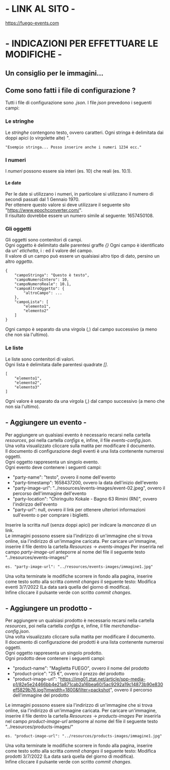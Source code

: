 # - LINK AL SITO -
https://fuego-events.com

# - INDICAZIONI PER EFFETTUARE LE MODIFICHE -

## Un consiglio per le immagini...

## Come sono fatti i file di configurazione ?
Tutti i file di configurazione sono _.json_. I file _json_ prevedono i seguenti campi:

### Le stringhe
Le _stringhe_ contengono testo, ovvero caratteri. Ogni stringa è delimitata dai doppi apici (o virgolette alte) _"_.
```
"Esempio stringa... Posso inserire anche i numeri 1234 ecc."
```
### I numeri
I _numeri_ possono essere sia interi (es. 10) che reali (es. 10.1).

#### Le date
Per le date si utilizzano i numeri, in particolare si utilizzano il numero di secondi passati dal 1 Gennaio 1970.  
Per ottenere questo valore si deve utilizzare il seguente sito "https://www.epochconverter.com/".  
Il risultato dovrebbe essere un numero simile al seguente: 1657450108.

### Gli oggetti
Gli oggetti sono contenitori di campi.  
Ogni oggetto è delimitato dalle parentesi graffe _{}_
Ogni campo è identificato da un' _etichetta_, i _:_ ed il valore del campo.  
Il valore di un campo può essere un qualsiasi altro tipo di dato, persino un altro _oggetto_.
```
{
    "campoStringa": "Questo è testo",
    "campoNumeroIntero": 10,
    "campoNumeroReale": 10.1,
    "campoAltroOggetto": {
        "altroCampo": ...
    },
    "campoLista": [
        "elemento1",
        "elemento2"
    ]
}
```
Ogni campo è separato da una virgola (_,_) dal campo successivo (a meno che non sia l'ultimo).

### Le liste
Le liste sono contenitori di valori.  
Ogni lista è delimitata dalle parentesi quadrate _[]_.
```
[
    "elemento1",
    "elemento2",
    "elemento3"
]
```
Ogni valore è separato da una virgola (_,_) dal campo successivo (a meno che non sia l'ultimo).

## - Aggiungere un evento -
Per aggiungere un qualsiasi evento è necessario recarsi nella cartella _resources_, poi nella cartella _configs_ e, infine, il file _events-config.json_.  
Una volta visualizzato cliccare sulla matita per modificare il documento.  
Il documento di configurazione degli eventi è una lista contenente numerosi oggetti.  
Ogni oggetto rappresenta un singolo evento.  
Ogni evento deve contenere i seguenti campi:
- "party-name": "testo", ovvero il nome dell'evento
- "party-timestamp": 1658437200, ovvero la data dell'inizio dell'evento
- "party-image-url": "../resources/events-images/event-02.jpeg", ovvero il percorso dell'immagine dell'evento
- "party-location": "Chiringuito Kokale - Bagno 63 Rimini (RN)", ovvero l'indirizzo dell'evento
- "party-url": null, ovvero il link per ottenere ulteriori informazioni sull'evento o per comprare i biglietti.   

Inserire la scritta _null_ (senza doppi apici) per indicare la *mancanza* di un link.  
Le immagini possono essere sia l'indirizzo di un'immagine che si trova online, sia l'indirizzo di un'immagine caricata.
Per caricare un'immagine, inserire il file dentro la cartella _Resources_ -> _events-images_
Per inserirla nel campo _party-image-url_ anteporre al nome del file il seguente testo "../resources/events-images/"  
```
es. "party-image-url": "../resources/events-images/immagine1.jpg"
```

Una volta terminate le modifiche scorrere in fondo alla pagina, inserire come testo sotto alla scritta _commit changes_ il seguente testo: Modifica eventi 3/7/2022 (La data sarà quella del giorno di modifica).  
Infine cliccare il pulsante verde con scritto _commit changes_.

## - Aggiungere un prodotto -
Per aggiungere un qualsiasi prodotto è necessario recarsi nella cartella _resources_, poi nella cartella _configs_ e, infine, il file _merchandise-config.json_.  
Una volta visualizzato cliccare sulla matita per modificare il documento.  
Il documento di configurazione dei prodotti è una lista contenente numerosi oggetti.  
Ogni oggetto rappresenta un singolo prodotto.  
Ogni prodotto deve contenere i seguenti campi:
- "product-name": "Maglietta FUEGO", ovvero il nome del prodotto
- "product-price": "25 €", ovvero il prezzo del prodotto
- "product-image-url": "https://img01.ztat.net/article/spp-media-p1/82e5e24466bb4e21a871cab2a16bea60/5ac9292a19c14873b90e830ef5829b76.jpg?imwidth=1800&filter=packshot", ovvero il percorso dell'immagine del prodotto

Le immagini possono essere sia l'indirizzo di un'immagine che si trova online, sia l'indirizzo di un'immagine caricata.
Per caricare un'immagine, inserire il file dentro la cartella _Resources_ -> _products-images_
Per inserirla nel campo _product-image-url_ anteporre al nome del file il seguente testo "../resources/products-images/"  
```
es. "product-image-url": "../resources/products-images/immagine1.jpg"
```

Una volta terminate le modifiche scorrere in fondo alla pagina, inserire come testo sotto alla scritta _commit changes_ il seguente testo: Modifica prodotti 3/7/2022 (La data sarà quella del giorno di modifica).  
Infine cliccare il pulsante verde con scritto _commit changes_.
